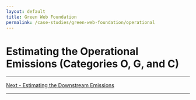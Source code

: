```yaml
---
layout: default
title: Green Web Foundation
permalink: /case-studies/green-web-foundation/operational
---
```


# Estimating the Operational Emissions (Categories O, G, and C)

---

[Next - Estimating the Downstream Emissions](downstream)

---